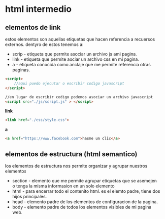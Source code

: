 # html intermedio
## elementos de link
estos elementos son aquellas etiquetas que hacen referencia a recuersos externos.
dentyro de estos tenemos a:
- scrip - etiqueta que permite asociar un archivo js ami pagina. 
- link - etiqueta que permite aociar un archivo css en mi pagina.
- a - etiqueta conocida como anclaje que me permite referencia otras paginas.

```html
<script>
    //aqui puedo ejecutar o escribir codigo javascript
</script>

//en lugar de escribir codigo podemos asociar un archivo javascript
<script src="./js/script.js" > </script>
```

**link**
```html
<link href="./css/style.css">
```
**a**
```html
<a href="https://www.facebook.com">hasme un clic</a>
```

## elementos de estructura (html semantico)
los elementos de estructura nos permite organizar y agrupar nuestros elementos

- section - elemento que me permite agrupar etiquetas que se asemejen o tenga la misma informasion en un solo elemento 
- html - para encerrar todo el contenito html. es el elemto padre, tiene dos hijos principales. 
- head - elemento padre de los elementos de configuracion de la pagina. 
- body - elemento padre de todos los elementos visibles de mi pagina web.